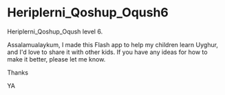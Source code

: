 # Heriplerni_Qoshup_Oqush6
Heriplerni_Qoshup_Oqush level 6.

Assalamualaykum,
I made this Flash app to help my children learn Uyghur, and I'd love to share it with other kids. 
If you have any ideas for how to make it better, please let me know.

Thanks

YA
